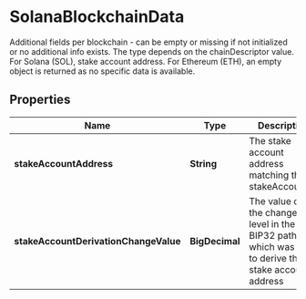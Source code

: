 

# SolanaBlockchainData

Additional fields per blockchain - can be empty or missing if not initialized or no additional info exists. The type depends on the chainDescriptor value. For Solana (SOL), stake account address. For Ethereum (ETH), an empty object is returned as no specific data is available.

## Properties

| Name | Type | Description | Notes |
|------------ | ------------- | ------------- | -------------|
|**stakeAccountAddress** | **String** | The stake account address matching the stakeAccountId. |  |
|**stakeAccountDerivationChangeValue** | **BigDecimal** | The value of the change level in the BIP32 path which was used to derive the stake account address |  |




